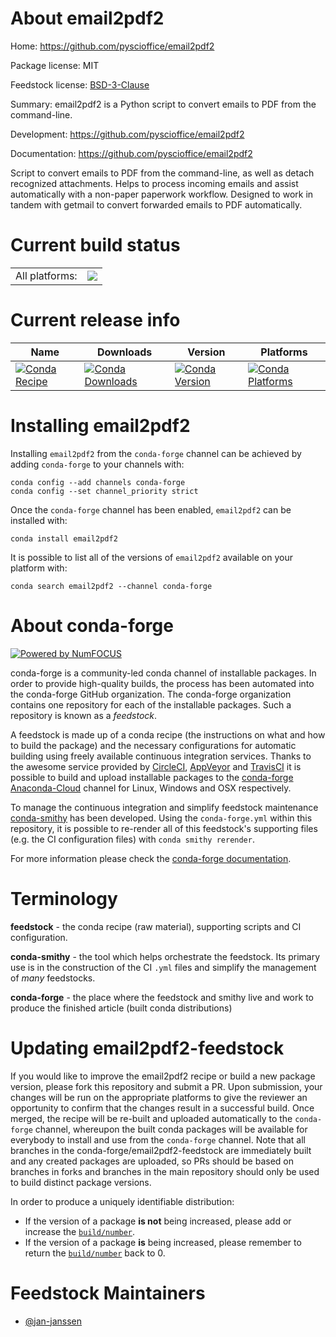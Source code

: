 About email2pdf2
================

Home: https://github.com/pyscioffice/email2pdf2

Package license: MIT

Feedstock license: [BSD-3-Clause](https://github.com/conda-forge/email2pdf2-feedstock/blob/master/LICENSE.txt)

Summary: email2pdf2 is a Python script to convert emails to PDF from the command-line.

Development: https://github.com/pyscioffice/email2pdf2

Documentation: https://github.com/pyscioffice/email2pdf2

Script to convert emails to PDF from the command-line, as well as
detach recognized attachments. Helps to process incoming emails and
assist automatically with a non-paper paperwork workflow. Designed to
work in tandem with getmail to convert forwarded emails to PDF
automatically.


Current build status
====================


<table><tr><td>All platforms:</td>
    <td>
      <a href="https://dev.azure.com/conda-forge/feedstock-builds/_build/latest?definitionId=15437&branchName=master">
        <img src="https://dev.azure.com/conda-forge/feedstock-builds/_apis/build/status/email2pdf2-feedstock?branchName=master">
      </a>
    </td>
  </tr>
</table>

Current release info
====================

| Name | Downloads | Version | Platforms |
| --- | --- | --- | --- |
| [![Conda Recipe](https://img.shields.io/badge/recipe-email2pdf2-green.svg)](https://anaconda.org/conda-forge/email2pdf2) | [![Conda Downloads](https://img.shields.io/conda/dn/conda-forge/email2pdf2.svg)](https://anaconda.org/conda-forge/email2pdf2) | [![Conda Version](https://img.shields.io/conda/vn/conda-forge/email2pdf2.svg)](https://anaconda.org/conda-forge/email2pdf2) | [![Conda Platforms](https://img.shields.io/conda/pn/conda-forge/email2pdf2.svg)](https://anaconda.org/conda-forge/email2pdf2) |

Installing email2pdf2
=====================

Installing `email2pdf2` from the `conda-forge` channel can be achieved by adding `conda-forge` to your channels with:

```
conda config --add channels conda-forge
conda config --set channel_priority strict
```

Once the `conda-forge` channel has been enabled, `email2pdf2` can be installed with:

```
conda install email2pdf2
```

It is possible to list all of the versions of `email2pdf2` available on your platform with:

```
conda search email2pdf2 --channel conda-forge
```


About conda-forge
=================

[![Powered by
NumFOCUS](https://img.shields.io/badge/powered%20by-NumFOCUS-orange.svg?style=flat&colorA=E1523D&colorB=007D8A)](https://numfocus.org)

conda-forge is a community-led conda channel of installable packages.
In order to provide high-quality builds, the process has been automated into the
conda-forge GitHub organization. The conda-forge organization contains one repository
for each of the installable packages. Such a repository is known as a *feedstock*.

A feedstock is made up of a conda recipe (the instructions on what and how to build
the package) and the necessary configurations for automatic building using freely
available continuous integration services. Thanks to the awesome service provided by
[CircleCI](https://circleci.com/), [AppVeyor](https://www.appveyor.com/)
and [TravisCI](https://travis-ci.com/) it is possible to build and upload installable
packages to the [conda-forge](https://anaconda.org/conda-forge)
[Anaconda-Cloud](https://anaconda.org/) channel for Linux, Windows and OSX respectively.

To manage the continuous integration and simplify feedstock maintenance
[conda-smithy](https://github.com/conda-forge/conda-smithy) has been developed.
Using the ``conda-forge.yml`` within this repository, it is possible to re-render all of
this feedstock's supporting files (e.g. the CI configuration files) with ``conda smithy rerender``.

For more information please check the [conda-forge documentation](https://conda-forge.org/docs/).

Terminology
===========

**feedstock** - the conda recipe (raw material), supporting scripts and CI configuration.

**conda-smithy** - the tool which helps orchestrate the feedstock.
                   Its primary use is in the construction of the CI ``.yml`` files
                   and simplify the management of *many* feedstocks.

**conda-forge** - the place where the feedstock and smithy live and work to
                  produce the finished article (built conda distributions)


Updating email2pdf2-feedstock
=============================

If you would like to improve the email2pdf2 recipe or build a new
package version, please fork this repository and submit a PR. Upon submission,
your changes will be run on the appropriate platforms to give the reviewer an
opportunity to confirm that the changes result in a successful build. Once
merged, the recipe will be re-built and uploaded automatically to the
`conda-forge` channel, whereupon the built conda packages will be available for
everybody to install and use from the `conda-forge` channel.
Note that all branches in the conda-forge/email2pdf2-feedstock are
immediately built and any created packages are uploaded, so PRs should be based
on branches in forks and branches in the main repository should only be used to
build distinct package versions.

In order to produce a uniquely identifiable distribution:
 * If the version of a package **is not** being increased, please add or increase
   the [``build/number``](https://docs.conda.io/projects/conda-build/en/latest/resources/define-metadata.html#build-number-and-string).
 * If the version of a package **is** being increased, please remember to return
   the [``build/number``](https://docs.conda.io/projects/conda-build/en/latest/resources/define-metadata.html#build-number-and-string)
   back to 0.

Feedstock Maintainers
=====================

* [@jan-janssen](https://github.com/jan-janssen/)

